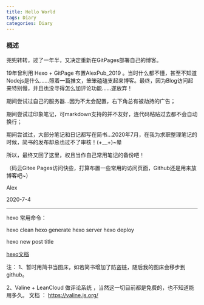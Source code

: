 ```yaml
---
title: Hello World
tags: Diary
categories: Diary
---
```

### 概述

兜兜转转，过了一年半，又决定重新在GitPages部署自己的博客。

19年曾利用 Hexo + GitPage 布置AlexPub_2019 。当时什么都不懂，甚至不知道Nodejs是什么……照着一篇推文，笨笨磕磕支起来博客。最终，因为Blog访问起来特别慢，并且也没寻得怎么加评论功能……遂放弃！

期间尝试过自己的服务器…因为不太会配置，右下角总有被劫持的广告；

期间尝试过印象笔记，可markdown支持的并不友好，连代码粘贴过去都不会自动换行；

期间尝试过，大部分笔记和日记都写在简书…2020年7月，在我为求职整理笔记的时候，简书的发布却总也过不了审核！(+﹏+)~晕

所以，最终又回了这里，权且当作自己常用笔记的备份吧！

（码云Gitee Pages访问快些，打算布置一些常用的访问页面，Github还是用来放博客吧~）

Alex

2020-7-4


----
<!-- more -->

hexo 常用命令：

hexo clean
hexo generate
hexo server
hexo deploy

hexo new post title

[hexo文档](https://hexo.io/zh-cn/docs/)

注： 
1、暂时用简书当图床，如若简书增加了防盗链，随后我的图床会移步到github。

2、Valine + LeanCloud 做评论系统 ，当然这一切目前都是免费的，也不知道能用多久。
文档 ： https://valine.js.org/


